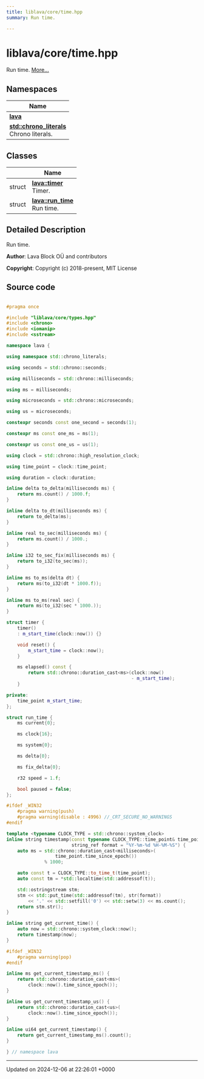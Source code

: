 ```yaml
---
title: liblava/core/time.hpp
summary: Run time. 

---
```


# liblava/core/time.hpp

Run time.  [More...](#detailed-description)

## Namespaces

| Name           |
| -------------- |
| **[lava](/_doxybook/Namespaces/namespacelava.md)**  |
| **[std::chrono_literals](/_doxybook/Namespaces/namespacestd_1_1chrono__literals.md)** <br>Chrono literals.  |

## Classes

|                | Name           |
| -------------- | -------------- |
| struct | **[lava::timer](/_doxybook/Classes/structlava_1_1timer.md)** <br>Timer.  |
| struct | **[lava::run_time](/_doxybook/Classes/structlava_1_1run__time.md)** <br>Run time.  |

## Detailed Description

Run time. 

**Author**: Lava Block OÜ and contributors 

**Copyright**: Copyright (c) 2018-present, MIT License 



## Source code

```cpp

#pragma once

#include "liblava/core/types.hpp"
#include <chrono>
#include <iomanip>
#include <sstream>

namespace lava {

using namespace std::chrono_literals;

using seconds = std::chrono::seconds;

using milliseconds = std::chrono::milliseconds;

using ms = milliseconds;

using microseconds = std::chrono::microseconds;

using us = microseconds;

constexpr seconds const one_second = seconds(1);

constexpr ms const one_ms = ms(1);

constexpr us const one_us = us(1);

using clock = std::chrono::high_resolution_clock;

using time_point = clock::time_point;

using duration = clock::duration;

inline delta to_delta(milliseconds ms) {
    return ms.count() / 1000.f;
}

inline delta to_dt(milliseconds ms) {
    return to_delta(ms);
}

inline real to_sec(milliseconds ms) {
    return ms.count() / 1000.;
}

inline i32 to_sec_fix(milliseconds ms) {
    return to_i32(to_sec(ms));
}

inline ms to_ms(delta dt) {
    return ms(to_i32(dt * 1000.f));
}

inline ms to_ms(real sec) {
    return ms(to_i32(sec * 1000.));
}

struct timer {
    timer()
    : m_start_time(clock::now()) {}

    void reset() {
        m_start_time = clock::now();
    }

    ms elapsed() const {
        return std::chrono::duration_cast<ms>(clock::now()
                                              - m_start_time);
    }

private:
    time_point m_start_time;
};

struct run_time {
    ms current{0};

    ms clock{16};

    ms system{0};

    ms delta{0};

    ms fix_delta{0};

    r32 speed = 1.f;

    bool paused = false;
};

#ifdef _WIN32
    #pragma warning(push)
    #pragma warning(disable : 4996) //_CRT_SECURE_NO_WARNINGS
#endif

template <typename CLOCK_TYPE = std::chrono::system_clock>
inline string timestamp(const typename CLOCK_TYPE::time_point& time_point,
                        string_ref format = "%Y-%m-%d %H-%M-%S") {
    auto ms = std::chrono::duration_cast<milliseconds>(
                  time_point.time_since_epoch())
              % 1000;

    auto const t = CLOCK_TYPE::to_time_t(time_point);
    auto const tm = *std::localtime(std::addressof(t));

    std::ostringstream stm;
    stm << std::put_time(std::addressof(tm), str(format))
        << '.' << std::setfill('0') << std::setw(3) << ms.count();
    return stm.str();
}

inline string get_current_time() {
    auto now = std::chrono::system_clock::now();
    return timestamp(now);
}

#ifdef _WIN32
    #pragma warning(pop)
#endif

inline ms get_current_timestamp_ms() {
    return std::chrono::duration_cast<ms>(
        clock::now().time_since_epoch());
}

inline us get_current_timestamp_us() {
    return std::chrono::duration_cast<us>(
        clock::now().time_since_epoch());
}

inline ui64 get_current_timestamp() {
    return get_current_timestamp_ms().count();
}

} // namespace lava
```


-------------------------------

Updated on 2024-12-06 at 22:26:01 +0000
